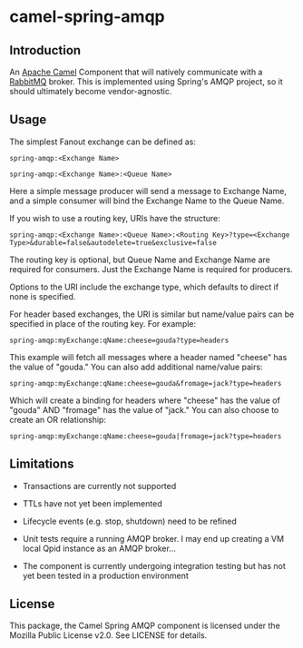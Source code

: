 # camel-spring-amqp

## Introduction

An [Apache Camel](http://camel.apache.org/ "Apache Camel") Component that will natively communicate with a [RabbitMQ](http://www.rabbitmq.com/ "RabbitMQ") broker. 
This is implemented using Spring's AMQP project, so it should ultimately become vendor-agnostic.

## Usage

The simplest Fanout exchange can be defined as:

`spring-amqp:<Exchange Name>`

`spring-amqp:<Exchange Name>:<Queue Name>`

Here a simple message producer will send a message to Exchange Name, and a simple consumer will bind the Exchange Name to the Queue Name.

If you wish to use a routing key, URIs have the structure: 

`spring-amqp:<Exchange Name>:<Queue Name>:<Routing Key>?type=<Exchange Type>&durable=false&autodelete=true&exclusive=false`

The routing key is optional, but Queue Name and Exchange Name are required for consumers. Just the Exchange Name is required for producers.

Options to the URI include the exchange type, which defaults to direct if none is specified.

For header based exchanges, the URI is similar but name/value pairs can be specified in place of the routing key. For example:

`spring-amqp:myExchange:qName:cheese=gouda?type=headers`

This example will fetch all messages where a header named "cheese" has the value of "gouda." You can also add additional name/value pairs:

`spring-amqp:myExchange:qName:cheese=gouda&fromage=jack?type=headers`

Which will create a binding for headers where "cheese" has the value of "gouda" AND "fromage" has the value of "jack." You can also choose to create an OR relationship:

`spring-amqp:myExchange:qName:cheese=gouda|fromage=jack?type=headers`

## Limitations

 - Transactions are currently not supported

 - TTLs have not yet been implemented

 - Lifecycle events (e.g. stop, shutdown) need to be refined

 - Unit tests require a running AMQP broker. I may end up creating a VM local Qpid instance as an AMQP broker...

 - The component is currently undergoing integration testing but has not yet been tested in a production environment

## License

This package, the Camel Spring AMQP component is licensed under the Mozilla Public License v2.0. See LICENSE for details.
